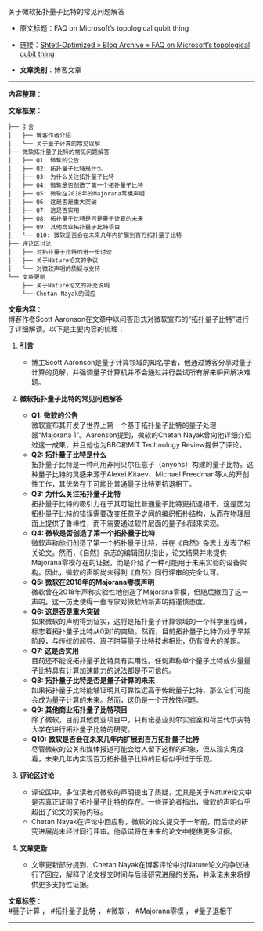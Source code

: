 关于微软拓扑量子比特的常见问题解答  
- 原文标题：FAQ on Microsoft’s topological qubit thing  
- 链接：[Shtetl-Optimized » Blog Archive » FAQ on Microsoft’s topological qubit thing](https://scottaaronson.blog/?p=8669)  

- **文章类别**：博客文章  

---

**内容整理**：  

**文章框架**：  
```
├── 引言
│   ├── 博客作者介绍
│   └── 关于量子计算的常见误解
├── 微软拓扑量子比特的常见问题解答
│   ├── Q1: 微软的公告
│   ├── Q2: 拓扑量子比特是什么
│   ├── Q3: 为什么关注拓扑量子比特
│   ├── Q4: 微软是否创造了第一个拓扑量子比特
│   ├── Q5: 微软在2018年的Majorana零模声明
│   ├── Q6: 这是否是重大突破
│   ├── Q7: 这是否实用
│   ├── Q8: 拓扑量子比特是否是量子计算的未来
│   ├── Q9: 其他商业拓扑量子比特项目
│   └── Q10: 微软是否会在未来几年内扩展到百万拓扑量子比特
├── 评论区讨论
│   ├── 对拓扑量子比特的进一步讨论
│   ├── 关于Nature论文的争议
│   └── 对微软声明的质疑与支持
└── 文章更新
    ├── 关于Nature论文的补充说明
    └── Chetan Nayak的回应
```

**文章内容**：  
博客作者Scott Aaronson在文章中以问答形式对微软宣布的“拓扑量子比特”进行了详细解读。以下是主要内容的梳理：

1. **引言**  
   - 博主Scott Aaronson是量子计算领域的知名学者，他通过博客分享对量子计算的见解，并强调量子计算机并不会通过并行尝试所有解来瞬间解决难题。

2. **微软拓扑量子比特的常见问题解答**  
   - **Q1: 微软的公告**  
     微软宣布其开发了世界上第一个基于拓扑量子比特的量子处理器“Majorana 1”。Aaronson提到，微软的Chetan Nayak曾向他详细介绍过这一成果，并且他也为BBC和MIT Technology Review提供了评论。  
   - **Q2: 拓扑量子比特是什么**  
     拓扑量子比特是一种利用非阿贝尔任意子（anyons）构建的量子比特。这种量子比特的灵感来源于Alexei Kitaev、Michael Freedman等人的开创性工作，其优势在于可能比普通量子比特更抗退相干。  
   - **Q3: 为什么关注拓扑量子比特**  
     拓扑量子比特的吸引力在于其可能比普通量子比特更抗退相干。这是因为拓扑量子比特的错误需要改变任意子之间的编织拓扑结构，从而在物理层面上提供了鲁棒性，而不需要通过软件层面的量子纠错来实现。  
   - **Q4: 微软是否创造了第一个拓扑量子比特**  
     微软声称他们创造了第一个拓扑量子比特，并在《自然》杂志上发表了相关论文。然而，《自然》杂志的编辑团队指出，论文结果并未提供Majorana零模存在的证据，而是介绍了一种可能用于未来实验的设备架构。因此，微软的声明尚未得到《自然》同行评审的完全认可。  
   - **Q5: 微软在2018年的Majorana零模声明**  
     微软曾在2018年声称实验性地创造了Majorana零模，但随后撤回了这一声明。这一历史使得一些专家对微软的新声明持谨慎态度。  
   - **Q6: 这是否是重大突破**  
     如果微软的声明得到证实，这将是拓扑量子计算领域的一个科学里程碑，标志着拓扑量子比特从0到1的突破。然而，目前拓扑量子比特仍处于早期阶段，与传统的超导、离子阱等量子比特技术相比，仍有很大的差距。  
   - **Q7: 这是否实用**  
     目前还不能说拓扑量子比特具有实用性。任何声称单个量子比特或少量量子比特具有计算加速能力的说法都是不可信的。  
   - **Q8: 拓扑量子比特是否是量子计算的未来**  
     如果拓扑量子比特能够证明其可靠性远高于传统量子比特，那么它们可能会成为量子计算的未来。然而，这仍是一个开放性问题。  
   - **Q9: 其他商业拓扑量子比特项目**  
     除了微软，目前其他商业项目中，只有诺基亚贝尔实验室和荷兰代尔夫特大学在进行拓扑量子比特的研究。  
   - **Q10: 微软是否会在未来几年内扩展到百万拓扑量子比特**  
     尽管微软的公关和媒体报道可能会给人留下这样的印象，但从现实角度看，未来几年内实现百万拓扑量子比特的目标似乎过于乐观。

3. **评论区讨论**  
   - 评论区中，多位读者对微软的声明提出了质疑，尤其是关于Nature论文中是否真正证明了拓扑量子比特的存在。一些评论者指出，微软的声明似乎超出了论文的实际内容。  
   - Chetan Nayak在评论中回应称，微软的论文提交于一年前，而后续的研究进展尚未经过同行评审。他承诺将在未来的论文中提供更多证据。

4. **文章更新**  
   - 文章更新部分提到，Chetan Nayak在博客评论中对Nature论文的争议进行了回应，解释了论文提交时间与后续研究进展的关系，并承诺未来将提供更多支持性证据。

**文章标签**：  
#量子计算 ， #拓扑量子比特 ， #微软 ， #Majorana零模 ， #量子退相干

---